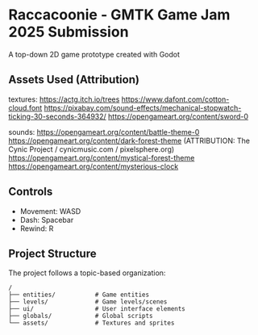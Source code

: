 # Raccacoonie - GMTK Game Jam 2025 Submission

A top-down 2D game prototype created with Godot

## Assets Used (Attribution)

textures:
https://actg.itch.io/trees
https://www.dafont.com/cotton-cloud.font
https://pixabay.com/sound-effects/mechanical-stopwatch-ticking-30-seconds-364932/
https://opengameart.org/content/sword-0

sounds:
https://opengameart.org/content/battle-theme-0
https://opengameart.org/content/dark-forest-theme (ATTRIBUTION: The Cynic Project / cynicmusic.com / pixelsphere.org)
https://opengameart.org/content/mystical-forest-theme
https://opengameart.org/content/mysterious-clock

## Controls

- Movement: WASD
- Dash: Spacebar
- Rewind: R

## Project Structure

The project follows a topic-based organization:

```
/
├── entities/           # Game entities
├── levels/             # Game levels/scenes
├── ui/                 # User interface elements
├── globals/            # Global scripts
└── assets/             # Textures and sprites
```
